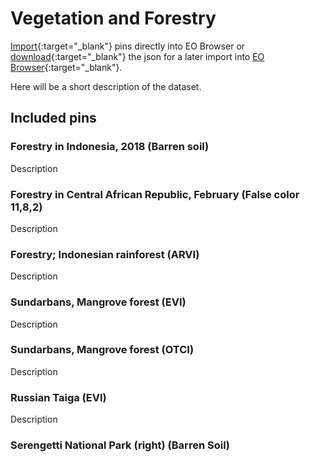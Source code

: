 # Vegetation and Forestry

[Import](https://apps.sentinel-hub.com/eo-browser/?sharedPinsListId=2e6492f1-ba35-40a2-846c-cdbf900256fe){:target="_blank"} pins directly into EO Browser or [download](Vegetation_and_Forestry.json){:target="_blank"} the json for a later import into [EO Browser](https://apps.sentinel-hub.com/eo-browser/?zoom=10&lat=41.9&lng=12.5&themeId=DEFAULT-THEME){:target="_blank"}.

Here will be a short description of the dataset.

## Included pins 

### Forestry in Indonesia, 2018 (Barren soil)

Description

### Forestry in Central African Republic, February (False color 11,8,2)

Description

### Forestry; Indonesian rainforest (ARVI)

Description

### Sundarbans, Mangrove forest (EVI)

Description

### Sundarbans, Mangrove forest (OTCI)

Description

### Russian Taiga (EVI)

Description

### Serengetti National Park (right) (Barren Soil)

